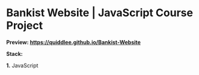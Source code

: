 # Bankist Website | JavaScript Course Project
**Preview: https://quiddlee.github.io/Bankist-Website**

**Stack:**

**1.** JavaScript
